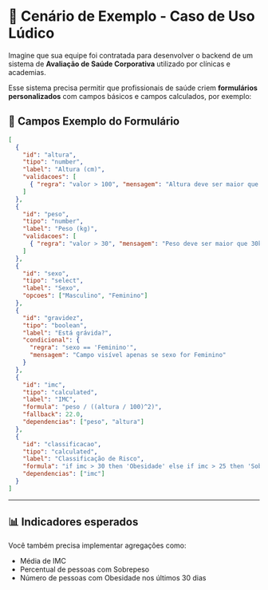 # 🎯 Cenário de Exemplo - Caso de Uso Lúdico

Imagine que sua equipe foi contratada para desenvolver o backend de um sistema de **Avaliação de Saúde Corporativa** utilizado por clínicas e academias.

Esse sistema precisa permitir que profissionais de saúde criem **formulários personalizados** com campos básicos e campos calculados, por exemplo:

## 🧾 Campos Exemplo do Formulário

```json
[
  {
    "id": "altura",
    "tipo": "number",
    "label": "Altura (cm)",
    "validacoes": [
      { "regra": "valor > 100", "mensagem": "Altura deve ser maior que 100cm" }
    ]
  },
  {
    "id": "peso",
    "tipo": "number",
    "label": "Peso (kg)",
    "validacoes": [
      { "regra": "valor > 30", "mensagem": "Peso deve ser maior que 30kg" }
    ]
  },
  {
    "id": "sexo",
    "tipo": "select",
    "label": "Sexo",
    "opcoes": ["Masculino", "Feminino"]
  },
  {
    "id": "gravidez",
    "tipo": "boolean",
    "label": "Está grávida?",
    "condicional": {
      "regra": "sexo == 'Feminino'",
      "mensagem": "Campo visível apenas se sexo for Feminino"
    }
  },
  {
    "id": "imc",
    "tipo": "calculated",
    "label": "IMC",
    "formula": "peso / ((altura / 100)^2)",
    "fallback": 22.0,
    "dependencias": ["peso", "altura"]
  },
  {
    "id": "classificacao",
    "tipo": "calculated",
    "label": "Classificação de Risco",
    "formula": "if imc > 30 then 'Obesidade' else if imc > 25 then 'Sobrepeso' else 'Normal'",
    "dependencias": ["imc"]
  }
]
```

---

## 📊 Indicadores esperados

Você também precisa implementar agregações como:

- Média de IMC
- Percentual de pessoas com Sobrepeso
- Número de pessoas com Obesidade nos últimos 30 dias
